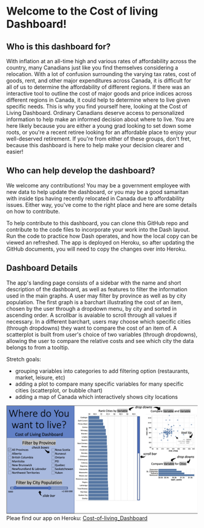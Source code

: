 # Welcome to the Cost of living Dashboard!

## Who is this dashboard for?

With inflation at an all-time high and various rates of affordability across the country, many Canadians just like you find themselves considering a relocation. With a lot of confusion surrounding the varying tax rates, cost of goods, rent, and other major expenditures across Canada, it is difficult for all of us to determine the affordability of different regions. If there was an interactive tool to outline the cost of major goods and price indices across different regions in Canada, it could help to determine where to live given specific needs. This is why you find yourself here, looking at the Cost of Living Dashboard. Ordinary Canadians deserve access to personalized information to help make an informed decision about where to live. You are here likely because you are either a young grad looking to set down some roots, or you're a recent retiree looking for an affordable place to enjoy your well-deserved retirement. If you're from either of these groups, don't fret, because this dashboard is here to help make your decision clearer and easier!

## Who can help develop the dashboard?

We welcome any contributions! You may be a government employee with new data to help update the dashboard, or you may be a good samaritan with inside tips having recently relocated in Canada due to affordability issues. Either way, you've come to the right place and here are some details on how to contribute.

To help contribute to this dashboard, you can clone this GitHub repo and contribute to the code files to incorporate your work into the Dash layout. Run the code to practice how Dash operates, and how the local copy can be viewed an refreshed. The app is deployed on Heroku, so after updating the GitHub documents, you will need to copy the changes over into Heroku.

## Dashboard Details

The app's landing page consists of a sidebar with the name and short description of the dashboard, as well as features to filter the information used in the main graphs. A user may filter by province as well as by city population. The first graph is a barchart illustrating the cost of an item, chosen by the user through a dropdown menu, by city and sorted in ascending order. A scrollbar is avaiable to scroll through all values if necessary. In a different barchart, users may choose which specific cities (through dropdowns) they want to compare the cost of an item of. A scatterplot is built from user's choice of two variables (through dropdowns), allowing the user to compare the relative costs and see which city the data belongs to from a tooltip. 

Stretch goals:
- grouping variables into categories to add filtering option (restaurants, market, leisure, etc)
- adding a plot to compare many specific variables for many specific cities (scatterplot, or bubble chart)
- adding a map of Canada which interactively shows city locations

![dashBoard](reports/AppSketch.png "App Sketch")
Pleae find our app on Heroku: [Cost-of-living_Dashboard](https://cost-of-living.herokuapp.com/)

